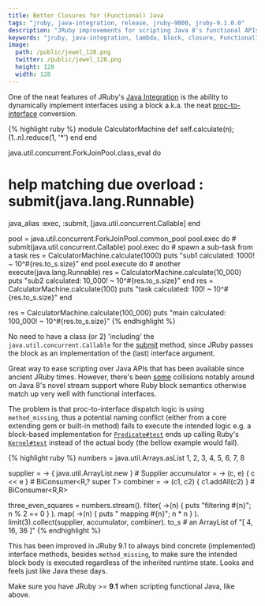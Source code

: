 ```yaml
---
title: Better Closures for (Functional) Java
tags: "jruby, java-integration, release, jruby-9000, jruby-9.1.0.0"
description: "JRuby improvements for scripting Java 8's functional APIs using Ruby closure blocks."
keywords: "jruby, java-integration, lambda, block, closure, FunctionalInterface, java.util.functional, java.util.stream, sort"
image:
  path: /public/jewel_128.png
  twitter: /public/jewel_128.png
  height: 128
  width: 128
---
```


One of the neat features of JRuby's [Java Integration][0] is the ability to
dynamically implement interfaces using a block a.k.a. the neat [proc-to-interface][1] conversion.

{% highlight ruby %}
module CalculatorMachine
  def self.calculate(n); (1..n).reduce(1, '*') end
end

java.util.concurrent.ForkJoinPool.class_eval do
  # help matching due overload : submit(java.lang.Runnable)
  java_alias :exec, :submit, [java.util.concurrent.Callable]
end

pool = java.util.concurrent.ForkJoinPool.common_pool
pool.exec do # submit(java.util.concurrent.Callable)
  pool.exec do # spawn a sub-task from a task
    res = CalculatorMachine.calculate(1000)
    puts "sub1 calculated: 1000! ~ 10^#{res.to_s.size}"
  end
  pool.execute do # another execute(java.lang.Runnable)
    res = CalculatorMachine.calculate(10_000)
    puts "sub2 calculated: 10_000! ~ 10^#{res.to_s.size}"
  end
  res = CalculatorMachine.calculate(100)
  puts "task calculated: 100! ~ 10^#{res.to_s.size}"
end

res = CalculatorMachine.calculate(100_000)
puts "main calculated: 100_000! ~ 10^#{res.to_s.size}"
{% endhighlight %}

No need to have a class (or 2) <span title="implementing">'including'</span> the
`java.util.concurrent.Callable` for the [submit][2] method, since JRuby passes
the block as an implementation of the (last) interface argument.

Great way to ease scripting over Java APIs that has been available since ancient
JRuby times.
However, there's been [some][3] collisions notably around on Java 8's novel stream
support where Ruby block semantics otherwise match up very well with functional interfaces.

The problem is that proc-to-interface dispatch logic is using `method_missing`,
thus a potential naming conflict (either from a core extending gem or built-in method)
fails to execute the intended logic e.g. a block-based implementation for [`Predicate#test`][4]
ends up calling Ruby's [`Kernel#test`][5] instead of the actual body (the bellow
example would fail).

<span id="stream-example">
{% highlight ruby %}
numbers = java.util.Arrays.asList 1, 2, 3, 4, 5, 6, 7, 8

supplier = -> { java.util.ArrayList.new } # Supplier<R>
accumulator = -> (c, e) { c << e } # BiConsumer<R,? super T>
combiner = -> (c1, c2) { c1.addAll(c2) } # BiConsumer<R,R>

three_even_squares = numbers.stream().
  filter( ->(n) { puts "filtering #{n}"; n % 2 == 0 } ).
  map( ->(n) { puts "  mapping #{n}"; n * n } ).
  limit(3).collect(supplier, accumulator, combiner).
  to_s # an ArrayList of "[ 4, 16, 36 ]"
{% endhighlight %}
</span>

This has been improved in JRuby 9.1 to always bind concrete (implemented) interface
methods, besides `method_missing`, to make sure the intended block body is executed
regardless of the inherited runtime state. Looks and feels just like Java these days.

<div class="message">
  Make sure you have JRuby >= <b>9.1</b> when scripting functional Java, like above.
</div>

[0]: http://kares.org/jruby-ji-doc/_index.html
[1]: https://github.com/jruby/jruby/wiki/CallingJavaFromJRuby#closure-conversion
[2]: http://docs.oracle.com/javase/8/docs/api/java/util/concurrent/ForkJoinPool.html#submit-java.util.concurrent.Callable-
[3]: https://github.com/jruby/jruby/issues/3475
[4]: http://docs.oracle.com/javase/8/docs/api/java/util/function/Predicate.html#test-T-
[5]: http://ruby-doc.org/core-2.3.1/Kernel.html#method-i-test
